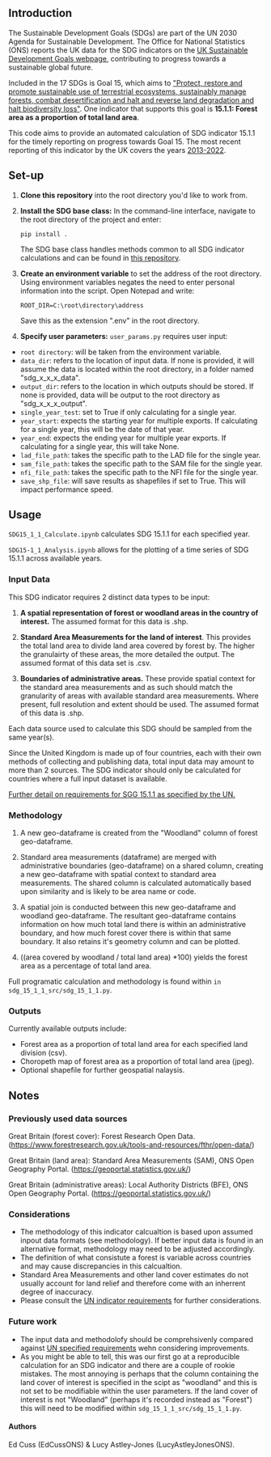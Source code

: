 ## Introduction


The Sustainable Development Goals (SDGs) are part of the UN 2030 Agenda for Sustainable Development. The Office for National Statistics (ONS) reports the UK data for the SDG indicators on the [UK Sustainable Development Goals webpage](https://sdgdata.gov.uk/), contributing to progress towards a sustainable global future. 

Included in the 17 SDGs is Goal 15, which aims to ["Protect, restore and promote sustainable use of terrestrial ecosystems, sustainably manage forests, combat desertification and halt and reverse land degradation and halt biodiversity loss"](https://sdgs.un.org/goals/goal15). One indicator that supports this goal is **15.1.1: Forest area as a proportion of total land area**. 

This code aims to provide an automated calculation of SDG indicator 15.1.1 for the timely reporting on progress towards Goal 15. The most recent reporting of this indicator by the UK covers the years [2013-2022](https://sdgdata.gov.uk/15-1-1/).


## Set-up


1. **Clone this repository** into the root directory you'd like to work from. 

2. **Install the SDG base class:** In the command-line interface, navigate to the root directory of the project and enter:

    `pip install .`

   The SDG base class handles methods common to all SDG indicator calculations and can be found in [this repository](https://github.com/ONSgeo/sdg_base).

4. **Create an environment variable** to set the address of the root directory. Using environment variables negates the need to enter personal information into the script. Open Notepad and write:

    `ROOT_DIR=C:\root\directory\address`
    
    Save this as the extension ".env" in the root directory. 

5. **Specify user parameters:** `user_params.py` requires user input:

- `root directory`: will be taken from the environment variable.
- `data_dir`: refers to the location of input data. If none is provided, it will assume the data is located within the root directory, in a folder named "sdg_x_x_x_data".
- `output_dir`: refers to the location in which outputs should be stored. If none is provided, data will be output to the root directory as "sdg_x_x_x_output".
- `single_year_test`: set to True if only calculating for a single year.
- `year_start`: expects the starting year for multiple exports. If calculating for a single year, this will be the date of that year.
- `year_end`: expects the ending year for multiple year exports. If calculating for a single year, this will take None.
- `lad_file_path`: takes the specific path to the LAD file for the single year.
- `sam_file_path`: takes the specific path to the SAM file for the single year.
- `nfi_file_path`: takes the specific path to the NFI file for the single year.
- `save_shp_file`: will save results as shapefiles if set to True. This will impact performance speed. 


## Usage


`SDG15_1_1_Calculate.ipynb` calculates SDG 15.1.1 for each specified year.
    
`SDG15-1_1_Analysis.ipynb` allows for the plotting of a time series of SDG 15.1.1 across available years.   
       
### Input Data

This SDG indicator requires 2 distinct data types to be input: 

1. **A spatial representation of forest or woodland areas in the country of interest.** The assumed format for this data is .shp. 

3. **Standard Area Measurements for the land of interest**. This provides the total land area to divide land area covered by forest by. The higher the granulairty of these areas, the more detailed the output. The assumed format of this data set is .csv. 

2. **Boundaries of administrative areas.** These provide spatial context for the standard area measurements and as such should match the granularity of areas with available standard area measurements. Where present, full resolution and extent should be used. The assumed format of this data is .shp.

Each data source used to calculate this SDG should be sampled from the same year(s).   

Since the United Kingdom is made up of four countries, each with their own methods of collecting and publishing data, total input data may amount to more than 2 sources. The SDG indicator should only be calculated for countries where a full input dataset is available. 

[Further detail on requirements for SGG 15.1.1 as specified by the UN.](https://unstats.un.org/sdgs/metadata/files/Metadata-15-01-01.pdf) 

### Methodology

1. A new geo-dataframe is created from the "Woodland" column of forest geo-dataframe. 

2. Standard area measurements (dataframe) are merged with administrative boundaries (geo-dataframe) on a shared column, creating a new geo-dataframe with spatial context to standard area measurements. The shared column is calculated automatically based upon similarity and is likely to be area name or code. 

3. A spatial join is conducted between this new geo-dataframe and woodland geo-dataframe. The resultant geo-dataframe contains information on how much total land there is within an administrative boundary, and how much forest cover there is within that same boundary. It also retains it's geometry column and can be plotted.

4. ((area covered by woodland / total land area) *100) yields the forest area as a percentage of total land area.

Full programatic calculation and methodology is found within `in sdg_15_1_1_src/sdg_15_1_1.py`. 

### Outputs

Currently available outputs include:

- Forest area as a proportion of total land area for each specified land division (csv).
- Choropeth map of forest area as a proportion of total land area (jpeg).
- Optional shapefile for further geospatial nalaysis. 

    
## Notes


### Previously used data sources
    
Great Britain (forest cover): Forest Research Open Data.
(https://www.forestresearch.gov.uk/tools-and-resources/fthr/open-data/)

Great Britain (land area): Standard Area Measurements (SAM), ONS Open Geography Portal. 
(https://geoportal.statistics.gov.uk/)

Great Britain (administrative areas): Local Authority Districts (BFE), ONS Open Geography Portal. 
(https://geoportal.statistics.gov.uk/)

### Considerations 

- The methodology of this indicator calcualtion is based upon assumed inpout data formats (see methodology). If better input data is found in an alternative format, methodology may need to be adjusted accordingly.
- The definition of what consistute a forest is variable across countries and may cause discrepancies in this calcualtion. 
- Standard Area Measurements and other land cover estimates do not usually account for land relief and therefore come with an inherrent degree of inaccuracy.
- Please consult the [UN indicator requirements](https://unstats.un.org/sdgs/metadata/files/Metadata-15-01-01.pdf) for further considerations.

### Future work

- The input data and methodolofy should be comprehsivenly compared against [UN specified requirements](https://unstats.un.org/sdgs/metadata/files/Metadata-15-01-01.pdf) wehn considering improvements.
-  As you might be able to tell, this was our first go at a reproducible calculation for an SDG indicator and there are a couple of rookie mistakes. The most annoying is perhaps that the column containing the land cover of interest is specified in the scipt as "woodland" and this is not set to be modifiable within the user parameters. If the land cover of interest is not "Woodland" (perhaps it's recorded instead as "Forest") this will need to be modified within `sdg_15_1_1_src/sdg_15_1_1.py`.
   

#### Authors

Ed Cuss (EdCussONS) & Lucy Astley-Jones (LucyAstleyJonesONS).
